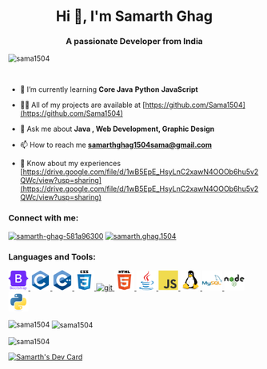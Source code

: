 <h1 align="center">Hi 👋, I'm Samarth Ghag</h1>
<h3 align="center">A passionate Developer from India</h3>

<p align="left"> <img src="https://komarev.com/ghpvc/?username=sama1504&label=Profile%20views&color=0e75b6&style=flat" alt="sama1504" /> </p>

<p align="left"> <a href="https://twitter.com/" target="blank"><img src="https://img.shields.io/twitter/follow/?logo=twitter&style=for-the-badge" alt="" /></a> </p>

- 🌱 I’m currently learning **Core Java** **Python** **JavaScript**

- 👨‍💻 All of my projects are available at [https://github.com/Sama1504](https://github.com/Sama1504)

- 💬 Ask me about **Java , Web Development, Graphic Design**

- 📫 How to reach me **samarthghag1504sama@gmail.com**

- 📄 Know about my experiences [https://drive.google.com/file/d/1wB5EpE_HsyLnC2xawN4OOOb6hu5v2QWc/view?usp=sharing](https://drive.google.com/file/d/1wB5EpE_HsyLnC2xawN4OOOb6hu5v2QWc/view?usp=sharing)

<h3 align="left">Connect with me:</h3>
<p align="left">
<a href="https://linkedin.com/in/samarth-ghag-581a96300" target="blank"><img align="center" src="https://raw.githubusercontent.com/rahuldkjain/github-profile-readme-generator/master/src/images/icons/Social/linked-in-alt.svg" alt="samarth-ghag-581a96300" height="30" width="40" /></a>
<a href="https://instagram.com/samarth.ghag.1504" target="blank"><img align="center" src="https://raw.githubusercontent.com/rahuldkjain/github-profile-readme-generator/master/src/images/icons/Social/instagram.svg" alt="samarth.ghag.1504" height="30" width="40" /></a>
</p>

<h3 align="left">Languages and Tools:</h3>
<p align="left"> <a href="https://getbootstrap.com" target="_blank" rel="noreferrer"> <img src="https://raw.githubusercontent.com/devicons/devicon/master/icons/bootstrap/bootstrap-plain-wordmark.svg" alt="bootstrap" width="40" height="40"/> </a> <a href="https://www.cprogramming.com/" target="_blank" rel="noreferrer"> <img src="https://raw.githubusercontent.com/devicons/devicon/master/icons/c/c-original.svg" alt="c" width="40" height="40"/> </a> <a href="https://www.w3schools.com/cpp/" target="_blank" rel="noreferrer"> <img src="https://raw.githubusercontent.com/devicons/devicon/master/icons/cplusplus/cplusplus-original.svg" alt="cplusplus" width="40" height="40"/> </a> <a href="https://www.w3schools.com/css/" target="_blank" rel="noreferrer"> <img src="https://raw.githubusercontent.com/devicons/devicon/master/icons/css3/css3-original-wordmark.svg" alt="css3" width="40" height="40"/> </a> <a href="https://git-scm.com/" target="_blank" rel="noreferrer"> <img src="https://www.vectorlogo.zone/logos/git-scm/git-scm-icon.svg" alt="git" width="40" height="40"/> </a> <a href="https://www.w3.org/html/" target="_blank" rel="noreferrer"> <img src="https://raw.githubusercontent.com/devicons/devicon/master/icons/html5/html5-original-wordmark.svg" alt="html5" width="40" height="40"/> </a> <a href="https://www.java.com" target="_blank" rel="noreferrer"> <img src="https://raw.githubusercontent.com/devicons/devicon/master/icons/java/java-original.svg" alt="java" width="40" height="40"/> </a> <a href="https://developer.mozilla.org/en-US/docs/Web/JavaScript" target="_blank" rel="noreferrer"> <img src="https://raw.githubusercontent.com/devicons/devicon/master/icons/javascript/javascript-original.svg" alt="javascript" width="40" height="40"/> </a> <a href="https://www.linux.org/" target="_blank" rel="noreferrer"> <img src="https://raw.githubusercontent.com/devicons/devicon/master/icons/linux/linux-original.svg" alt="linux" width="40" height="40"/> </a> <a href="https://www.mysql.com/" target="_blank" rel="noreferrer"> <img src="https://raw.githubusercontent.com/devicons/devicon/master/icons/mysql/mysql-original-wordmark.svg" alt="mysql" width="40" height="40"/> </a> <a href="https://nodejs.org" target="_blank" rel="noreferrer"> <img src="https://raw.githubusercontent.com/devicons/devicon/master/icons/nodejs/nodejs-original-wordmark.svg" alt="nodejs" width="40" height="40"/> </a> <a href="https://www.python.org" target="_blank" rel="noreferrer"> <img src="https://raw.githubusercontent.com/devicons/devicon/master/icons/python/python-original.svg" alt="python" width="40" height="40"/> </a> </p>

<p><img align="left" src="https://github-readme-stats.vercel.app/api/top-langs?username=sama1504&show_icons=true&locale=en&layout=compact" alt="sama1504" /></p>

<p>&nbsp;<img align="center" src="https://github-readme-stats.vercel.app/api?username=sama1504&show_icons=true&locale=en" alt="sama1504" /></p>

<p><img align="center" src="https://github-readme-streak-stats.herokuapp.com/?user=sama1504&" alt="sama1504" /></p>

<a href="https://app.daily.dev/samarth0917"><img src="https://api.daily.dev/devcards/v2/cOf7OGPvSeMYDMnVsaDNC.png?type=default&r=tpw" width="356" alt="Samarth's Dev Card"/></a>
